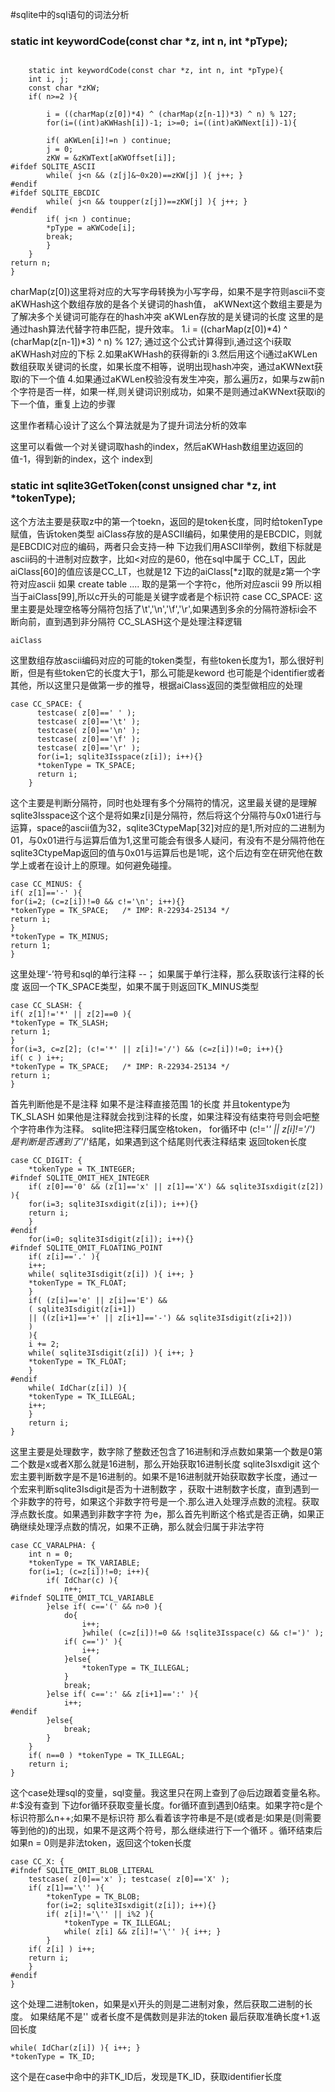 #sqlite中的sql语句的词法分析

### static int keywordCode(const char *z, int n, int *pType); 
```

    static int keywordCode(const char *z, int n, int *pType){
    int i, j;
    const char *zKW;
    if( n>=2 ){

        i = ((charMap(z[0])*4) ^ (charMap(z[n-1])*3) ^ n) % 127;
        for(i=((int)aKWHash[i])-1; i>=0; i=((int)aKWNext[i])-1){
    
        if( aKWLen[i]!=n ) continue;
        j = 0;
        zKW = &zKWText[aKWOffset[i]];
#ifdef SQLITE_ASCII
        while( j<n && (z[j]&~0x20)==zKW[j] ){ j++; }
#endif
#ifdef SQLITE_EBCDIC
        while( j<n && toupper(z[j])==zKW[j] ){ j++; }
#endif
        if( j<n ) continue;
        *pType = aKWCode[i];
        break;
        }
    }
return n;
}

```
charMap(z[0])这里将对应的大写字母转换为小写字母，如果不是字符则ascii不变
aKWHash这个数组存放的是各个关键词的hash值，
aKWNext这个数组主要是为了解决多个关键词可能存在的hash冲突
aKWLen存放的是关键词的长度
这里的是通过hash算法代替字符串匹配，提升效率。
1.i = ((charMap(z[0])*4) ^ (charMap(z[n-1])*3) ^ n) % 127; 通过这个公式计算得到i,通过这个i获取aKWHash对应的下标
2.如果aKWHash的获得新的i
3.然后用这个i通过aKWLen数组获取关键词的长度，如果长度不相等，说明出现hash冲突，通过aKWNext获取i的下一个值
4.如果通过aKWLen校验没有发生冲突，那么遍历z，如果与zw前n个字符是否一样，如果一样,则关键词识别成功，如果不是则通过aKWNext获取i的下一个值，重复上边的步骤

这里作者精心设计了这么个算法就是为了提升词法分析的效率

这里可以看做一个对关键词取hash的index，然后aKWHash数组里边返回的值-1，得到新的index，这个
index到


### static int sqlite3GetToken(const unsigned char *z, int *tokenType);
这个方法主要是获取z中的第一个toekn，返回的是token长度，同时给tokenType赋值，告诉token类型
aiClass存放的是ASCII编码，如果使用的是EBCDIC，则就是EBCDIC对应的编码，两者只会支持一种
下边我们用ASCII举例，数组下标就是ascii码的十进制对应数字，比如<对应的是60，他在sql中属于 CC_LT，因此
aiClass[60]的值应该是CC_LT，也就是12
下边的aiClass[*z]取的就是z第一个字符对应ascii 如果 create table .... 取的是第一个字符c，他所对应ascii
99 所以相当于aiClass[99],所以c开头的可能是关键字或者是个标识符
case CC_SPACE:
这里主要是处理空格等分隔符包括了\t','\n','\f','\r',如果遇到多余的分隔符游标i会不断向前，直到遇到非分隔符
CC_SLASH这个是处理注释逻辑

```
aiClass
```
这里数组存放ascii编码对应的可能的token类型，有些token长度为1，那么很好判断，但是有些token它的长度大于1，那么可能是keword 也可能是个identifier或者其他，所以这里只是做第一步的推导，根据aiClass返回的类型做相应的处理

```
case CC_SPACE: {
      testcase( z[0]==' ' );
      testcase( z[0]=='\t' );
      testcase( z[0]=='\n' );
      testcase( z[0]=='\f' );
      testcase( z[0]=='\r' );
      for(i=1; sqlite3Isspace(z[i]); i++){}
      *tokenType = TK_SPACE;
      return i;
    }
```
这个主要是判断分隔符，同时也处理有多个分隔符的情况，这里最关键的是理解sqlite3Isspace这个这个是将如果z[i]是分隔符，然后将这个分隔符与0x01进行与运算，space的ascii值为32，sqlite3CtypeMap[32]对应的是1,所对应的二进制为01，与0x01进行与运算后值为1,这里可能会有很多人疑问，有没有不是分隔符他在sqlite3CtypeMap返回的值与0x01与运算后也是1呢，这个后边有空在研究他在数学上或者在设计上的原理。如何避免碰撞。

```
case CC_MINUS: {
if( z[1]=='-' ){
for(i=2; (c=z[i])!=0 && c!='\n'; i++){}
*tokenType = TK_SPACE;   /* IMP: R-22934-25134 */
return i;
}
*tokenType = TK_MINUS;
return 1;
}
```
这里处理‘-’符号和sql的单行注释 --；
如果属于单行注释，那么获取该行注释的长度 返回一个TK_SPACE类型，如果不属于则返回TK_MINUS类型
```
case CC_SLASH: {
if( z[1]!='*' || z[2]==0 ){
*tokenType = TK_SLASH;
return 1;
}
for(i=3, c=z[2]; (c!='*' || z[i]!='/') && (c=z[i])!=0; i++){}
if( c ) i++;
*tokenType = TK_SPACE;   /* IMP: R-22934-25134 */
return i;
}
```
首先判断他是不是注释 如果不是注释直接范围 1的长度 并且tokentype为TK_SLASH
如果他是注释就会找到注释的长度，如果注释没有结束符号则会吧整个字符串作为注释。
sqlite把注释归属空格token，
for循环中 (c!='*' || z[i]!='/') 是判断是否遇到了'*/'结尾，如果遇到这个结尾则代表注释结束
返回token长度

```
case CC_DIGIT: {
    *tokenType = TK_INTEGER;
#ifndef SQLITE_OMIT_HEX_INTEGER
    if( z[0]=='0' && (z[1]=='x' || z[1]=='X') && sqlite3Isxdigit(z[2]) ){
    for(i=3; sqlite3Isxdigit(z[i]); i++){}
    return i;
    }
#endif
    for(i=0; sqlite3Isdigit(z[i]); i++){}
#ifndef SQLITE_OMIT_FLOATING_POINT
    if( z[i]=='.' ){
    i++;
    while( sqlite3Isdigit(z[i]) ){ i++; }
    *tokenType = TK_FLOAT;
    }
    if( (z[i]=='e' || z[i]=='E') &&
    ( sqlite3Isdigit(z[i+1])
    || ((z[i+1]=='+' || z[i+1]=='-') && sqlite3Isdigit(z[i+2]))
    )
    ){
    i += 2;
    while( sqlite3Isdigit(z[i]) ){ i++; }
    *tokenType = TK_FLOAT;
    }
#endif
    while( IdChar(z[i]) ){
    *tokenType = TK_ILLEGAL;
    i++;
    }
    return i;
}
```
这里主要是处理数字，数字除了整数还包含了16进制和浮点数如果第一个数是0第二个数是x或者X那么就是16进制，那么开始获取16进制长度
sqlite3Isxdigit 这个宏主要判断数字是不是16进制的。如果不是16进制就开始获取数字长度，通过一个宏来判断sqlite3Isdigit是否为十进制数字
，获取十进制数字长度，直到遇到一个非数字的符号，如果这个非数字符号是一个.那么进入处理浮点数的流程。获取浮点数长度。如果遇到非数字字符
为e，那么首先判断这个格式是否正确，如果正确继续处理浮点数的情况，如果不正确，那么就会归属于非法字符

```
case CC_VARALPHA: {
    int n = 0;
    *tokenType = TK_VARIABLE;
    for(i=1; (c=z[i])!=0; i++){
        if( IdChar(c) ){
            n++;
#ifndef SQLITE_OMIT_TCL_VARIABLE
        }else if( c=='(' && n>0 ){
            do{
                i++;
                }while( (c=z[i])!=0 && !sqlite3Isspace(c) && c!=')' );
            if( c==')' ){
                i++;
            }else{
                *tokenType = TK_ILLEGAL;
            }
            break;
        }else if( c==':' && z[i+1]==':' ){
            i++;
#endif
        }else{
            break;
        }
    }
    if( n==0 ) *tokenType = TK_ILLEGAL;
    return i;
}
```
这个case处理sql的变量，sql变量。我这里只在网上查到了@后边跟着变量名称。#:$没有查到
下边for循环获取变量长度。for循环直到遇到0结束。如果字符c是个标识符那么n++;如果不是标识符
那么看着该字符串是不是(或者是:如果是(则需要等到他的)的出现，如果不是这两个符号，那么继续进行下一个循环
。循环结束后如果n = 0则是非法token，返回这个token长度

```
case CC_X: {
#ifndef SQLITE_OMIT_BLOB_LITERAL
    testcase( z[0]=='x' ); testcase( z[0]=='X' );
    if( z[1]=='\'' ){
        *tokenType = TK_BLOB;
        for(i=2; sqlite3Isxdigit(z[i]); i++){}
        if( z[i]!='\'' || i%2 ){
            *tokenType = TK_ILLEGAL;
            while( z[i] && z[i]!='\'' ){ i++; }
        }
    if( z[i] ) i++;
    return i;
    }
#endif
}

```
这个处理二进制token，如果是x\开头的则是二进制对象，然后获取二进制的长度。
如果结尾不是'\' 或者长度不是偶数则是非法的token 最后获取准确长度+1.返回长度

```
while( IdChar(z[i]) ){ i++; }
*tokenType = TK_ID;
```
这个是在case中命中的非TK_ID后，发现是TK_ID，获取identifier长度

